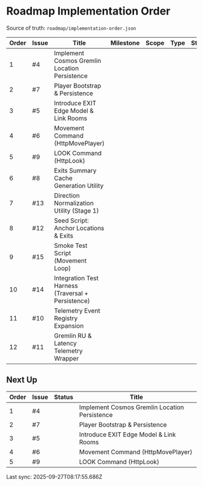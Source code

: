 # Roadmap Implementation Order

Source of truth: `roadmap/implementation-order.json`

| Order | Issue | Title | Milestone | Scope | Type | Status |
| ----- | ----- | ----- | --------- | ----- | ---- | ------ |
| 1 | #4 | Implement Cosmos Gremlin Location Persistence |  |  |  |  |
| 2 | #7 | Player Bootstrap & Persistence |  |  |  |  |
| 3 | #5 | Introduce EXIT Edge Model & Link Rooms |  |  |  |  |
| 4 | #6 | Movement Command (HttpMovePlayer) |  |  |  |  |
| 5 | #9 | LOOK Command (HttpLook) |  |  |  |  |
| 6 | #8 | Exits Summary Cache Generation Utility |  |  |  |  |
| 7 | #13 | Direction Normalization Utility (Stage 1) |  |  |  |  |
| 8 | #12 | Seed Script: Anchor Locations & Exits |  |  |  |  |
| 9 | #15 | Smoke Test Script (Movement Loop) |  |  |  |  |
| 10 | #14 | Integration Test Harness (Traversal + Persistence) |  |  |  |  |
| 11 | #10 | Telemetry Event Registry Expansion |  |  |  |  |
| 12 | #11 | Gremlin RU & Latency Telemetry Wrapper |  |  |  |  |

## Next Up

| Order | Issue | Status | Title |
| ----- | ----- | ------ | ----- |
| 1 | #4 |  | Implement Cosmos Gremlin Location Persistence |
| 2 | #7 |  | Player Bootstrap & Persistence |
| 3 | #5 |  | Introduce EXIT Edge Model & Link Rooms |
| 4 | #6 |  | Movement Command (HttpMovePlayer) |
| 5 | #9 |  | LOOK Command (HttpLook) |

Last sync: 2025-09-27T08:17:55.686Z
